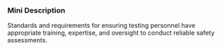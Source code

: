 ### Mini Description

Standards and requirements for ensuring testing personnel have appropriate training, expertise, and oversight to conduct reliable safety assessments.
